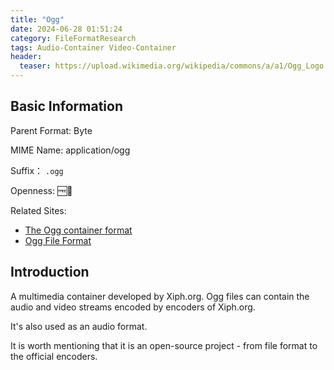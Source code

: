 ```yaml
---
title: "Ogg"
date: 2024-06-28 01:51:24
category: FileFormatResearch
tags: Audio-Container Video-Container
header:
  teaser: https://upload.wikimedia.org/wikipedia/commons/a/a1/Ogg_Logo.svg
---
```


## Basic Information

Parent Format: Byte

MIME Name: application/ogg

Suffix： `.ogg`

Openness: 🆓📖

Related Sites:

* [The Ogg container format](https://xiph.org/ogg/)
* [Ogg File Format](https://www.loc.gov/preservation/digital/formats/fdd/fdd000026.shtml)

## Introduction

A multimedia container developed by Xiph.org. Ogg files can contain the audio and video streams encoded by encoders of Xiph.org.

It's also used as an audio format.

It is worth mentioning that it is an open-source project - from file format to the official encoders.
